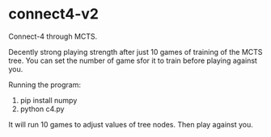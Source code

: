 # connect4-v2
Connect-4 through MCTS.

Decently strong playing strength after just 10 games of training of the MCTS tree.
You can set the number of game sfor it to train before playing against you.

Running the program:
 1) pip install numpy
 2) python c4.py

It will run 10 games to adjust values of tree nodes. Then play against you.
